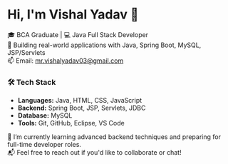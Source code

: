 # Hi, I'm Vishal Yadav 👋

🎓 BCA Graduate | 💻 Java Full Stack Developer  
🚀 Building real-world applications with Java, Spring Boot, MySQL, JSP/Servlets  
📫 Email: mr.vishalyadav03@gmail.com  

### 🛠 Tech Stack

- **Languages:** Java, HTML, CSS, JavaScript  
- **Backend:** Spring Boot, JSP, Servlets, JDBC  
- **Database:** MySQL  
- **Tools:** Git, GitHub, Eclipse, VS Code  


🌱 I’m currently learning advanced backend techniques and preparing for full-time developer roles.  
📬 Feel free to reach out if you'd like to collaborate or chat!
